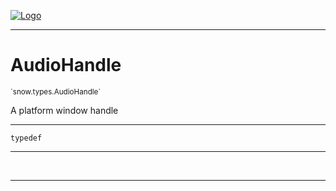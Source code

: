 
[![Logo](../../../images/logo.png)](../../../api/index.html)

---



<h1>AudioHandle</h1>
<small>`snow.types.AudioHandle`</small>

A platform window handle

---

`typedef`

---

&nbsp;
&nbsp;









---

&nbsp;
&nbsp;
&nbsp;
&nbsp;
